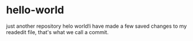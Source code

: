 # hello-world
just another repository
helo world!i have made a few saved changes to my readedit file, that's what we call a commit.
